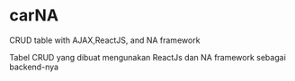 # carNA
CRUD table with AJAX,ReactJS, and NA framework
 
 Tabel CRUD yang dibuat mengunakan ReactJs dan NA framework sebagai backend-nya
